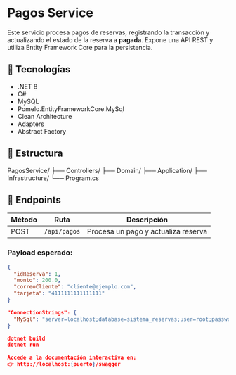 # Pagos Service

Este servicio procesa pagos de reservas, registrando la transacción y actualizando el estado de la reserva a **pagada**. Expone una API REST y utiliza Entity Framework Core para la persistencia.

## 🚀 Tecnologías
- .NET 8
- C#
- MySQL
- Pomelo.EntityFrameworkCore.MySql
- Clean Architecture
- Adapters
- Abstract Factory

## 📂 Estructura
PagosService/
├── Controllers/
├── Domain/
├── Application/
├── Infrastructure/
└── Program.cs


## 🔌 Endpoints

| Método | Ruta          | Descripción                        |
|--------|---------------|------------------------------------|
| POST   | `/api/pagos` | Procesa un pago y actualiza reserva|

### Payload esperado:
```json
{
  "idReserva": 1,
  "monto": 200.0,
  "correoCliente": "cliente@ejemplo.com",
  "tarjeta": "4111111111111111"
}

"ConnectionStrings": {
  "MySql": "server=localhost;database=sistema_reservas;user=root;password=tu_clave"
}

dotnet build
dotnet run

Accede a la documentación interactiva en:
👉 http://localhost:{puerto}/swagger


